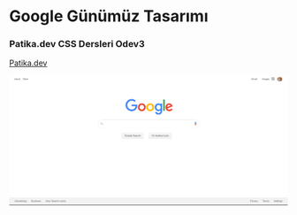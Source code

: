 # Google Günümüz Tasarımı

### Patika.dev CSS Dersleri Odev3
[Patika.dev](https://app.patika.dev/paths)

![Google Home Page](https://github.com/oykuky/kodluyoruz-odevler/blob/main/css%20odevleri/odev3/assets/googleHomepage.png)
